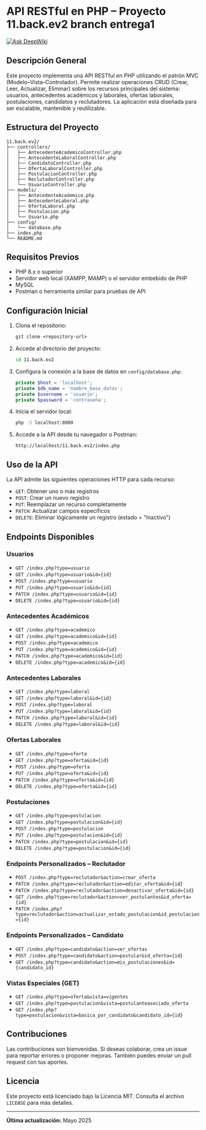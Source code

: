 # API RESTful en PHP – Proyecto 11.back.ev2 branch entrega1

[![Ask DeepWiki](https://deepwiki.com/badge.svg)](https://deepwiki.com/elCorbacho/11.back.ev2)

## Descripción General

Este proyecto implementa una API RESTful en PHP utilizando el patrón MVC (Modelo–Vista–Controlador). Permite realizar operaciones CRUD (Crear, Leer, Actualizar, Eliminar) sobre los recursos principales del sistema: usuarios, antecedentes académicos y laborales, ofertas laborales, postulaciones, candidatos y reclutadores. La aplicación está diseñada para ser escalable, mantenible y reutilizable.

## Estructura del Proyecto

```
11.back.ev2/
├── controllers/
│   ├── AntecedenteAcademicoController.php
│   ├── AntecedenteLaboralController.php
│   ├── CandidatoController.php
│   ├── OfertaLaboralController.php
│   ├── PostulacionController.php
│   ├── ReclutadorController.php
│   └── UsuarioController.php
├── models/
│   ├── AntecedenteAcademico.php
│   ├── AntecedenteLaboral.php
│   ├── OfertaLaboral.php
│   ├── Postulacion.php
│   └── Usuario.php
├── config/
│   └── database.php
├── index.php
└── README.md
```

## Requisitos Previos

- PHP 8.x o superior
- Servidor web local (XAMPP, MAMP) o el servidor embebido de PHP
- MySQL
- Postman o herramienta similar para pruebas de API

## Configuración Inicial

1. Clona el repositorio:
   ```cmd
   git clone <repository-url>
   ```
2. Accede al directorio del proyecto:
   ```cmd
   cd 11.back.ev2
   ```
3. Configura la conexión a la base de datos en `config/database.php`:
   ```php
   private $host = 'localhost';
   private $db_name = 'nombre_base_datos';
   private $username = 'usuario';
   private $password = 'contraseña';
   ```
4. Inicia el servidor local:
   ```cmd
   php -S localhost:8000
   ```
5. Accede a la API desde tu navegador o Postman:
   ```
   http://localhost/11.back.ev2/index.php
   ```

## Uso de la API

La API admite las siguientes operaciones HTTP para cada recurso:

- `GET`: Obtener uno o más registros
- `POST`: Crear un nuevo registro
- `PUT`: Reemplazar un recurso completamente
- `PATCH`: Actualizar campos específicos
- `DELETE`: Eliminar lógicamente un registro (estado = "Inactivo")

## Endpoints Disponibles

### Usuarios
- `GET /index.php?type=usuario`
- `GET /index.php?type=usuario&id={id}`
- `POST /index.php?type=usuario`
- `PUT /index.php?type=usuario&id={id}`
- `PATCH /index.php?type=usuario&id={id}`
- `DELETE /index.php?type=usuario&id={id}`

### Antecedentes Académicos
- `GET /index.php?type=academico`
- `GET /index.php?type=academico&id={id}`
- `POST /index.php?type=academico`
- `PUT /index.php?type=academico&id={id}`
- `PATCH /index.php?type=academico&id={id}`
- `DELETE /index.php?type=academico&id={id}`

### Antecedentes Laborales
- `GET /index.php?type=laboral`
- `GET /index.php?type=laboral&id={id}`
- `POST /index.php?type=laboral`
- `PUT /index.php?type=laboral&id={id}`
- `PATCH /index.php?type=laboral&id={id}`
- `DELETE /index.php?type=laboral&id={id}`

### Ofertas Laborales
- `GET /index.php?type=oferta`
- `GET /index.php?type=oferta&id={id}`
- `POST /index.php?type=oferta`
- `PUT /index.php?type=oferta&id={id}`
- `PATCH /index.php?type=oferta&id={id}`
- `DELETE /index.php?type=oferta&id={id}`

### Postulaciones
- `GET /index.php?type=postulacion`
- `GET /index.php?type=postulacion&id={id}`
- `POST /index.php?type=postulacion`
- `PUT /index.php?type=postulacion&id={id}`
- `PATCH /index.php?type=postulacion&id={id}`
- `DELETE /index.php?type=postulacion&id={id}`

### Endpoints Personalizados – Reclutador
- `POST /index.php?type=reclutador&action=crear_oferta`
- `PATCH /index.php?type=reclutador&action=editar_oferta&id={id}`
- `PATCH /index.php?type=reclutador&action=desactivar_oferta&id={id}`
- `GET /index.php?type=reclutador&action=ver_postulantes&id_oferta={id}`
- `PATCH /index.php?type=reclutador&action=actualizar_estado_postulacion&id_postulacion={id}`

### Endpoints Personalizados – Candidato
- `GET /index.php?type=candidato&action=ver_ofertas`
- `POST /index.php?type=candidato&action=postular&id_oferta={id}`
- `GET /index.php?type=candidato&action=mis_postulaciones&id={candidato_id}`

### Vistas Especiales (GET)
- `GET /index.php?type=oferta&vista=vigentes`
- `GET /index.php?type=postulacion&vista=postulanteasociado_oferta`
- `GET /index.php?type=postulacion&vista=basica_por_candidato&candidato_id={id}`



## Contribuciones

Las contribuciones son bienvenidas. Si deseas colaborar, crea un issue para reportar errores o proponer mejoras. También puedes enviar un pull request con tus aportes.

## Licencia

Este proyecto está licenciado bajo la Licencia MIT. Consulta el archivo `LICENSE` para más detalles.

---

**Última actualización:** Mayo 2025
